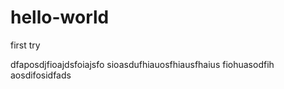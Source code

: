 # hello-world
first try

dfaposdjfioajdsfoiajsfo sioasdufhiauosfhiausfhaius fiohuasodfih aosdifosidfads
